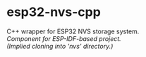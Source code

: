 # esp32-nvs-cpp
C++ wrapper for ESP32 NVS storage system.  
*Component for ESP-IDF-based project.*  
*(Implied cloning into 'nvs' directory.)*
